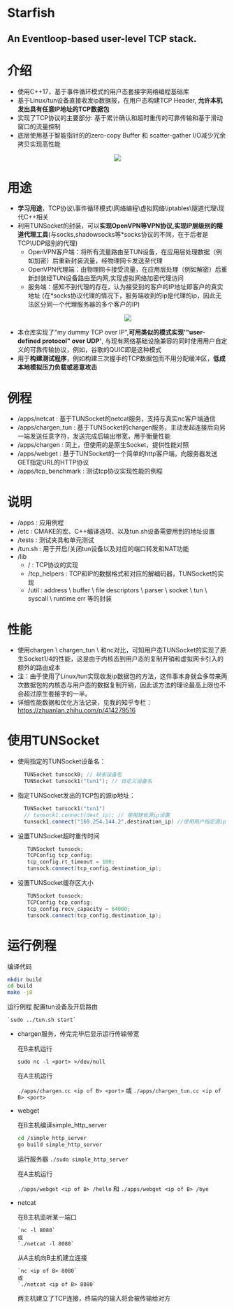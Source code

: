 # Starfish 
## An Eventloop-based user-level TCP stack.

# 介绍

- 使用C++17，基于事件循环模式的用户态套接字网络编程基础库
- 基于Linux/tun设备直接收发ip数据报，在用户态构建TCP Header, **允许本机发出具有任意IP地址的TCP数据包**
- 实现了TCP协议的主要部分: 基于累计确认和超时重传的可靠传输和基于滑动窗口的流量控制 
- 底层使用基于智能指针的的zero-copy Buffer 和 scatter-gather I/O减少冗余拷贝实现高性能

<p align="center">
  <img src="https://github.com/MUCZ/Starfish/blob/main/img/tunsocket.png">
</p>

# 用途
  - **学习用途**，TCP协议\事件循环模式\网络编程\虚拟网络\iptables\隧道代理\现代C++相关
  - 利用TUNSocket的封装，可以**实现OpenVPN等VPN协议,实现IP层级别的隧道代理工具**(与socks,shadowsocks等*socks协议的不同，在于后者是TCP\UDP级别的代理)
    - OpenVPN客户端：将所有流量路由至TUN设备，在应用层处理数据（例如加密）后重新封装流量，经物理网卡发送至代理
    - OpenVPN代理端：由物理网卡接受流量，在应用层处理（例如解密）后重新封装经TUN设备路由至内网,实现虚拟网络加密代理访问
    - 服务端：感知不到代理的存在，认为接受到的客户的IP地址即客户的真实地址 (在*socks协议代理的情况下，服务端收到的ip是代理的ip，因此无法区分同一个代理服务器的多个客户的IP)
      <p align="center">
        <img src="https://github.com/MUCZ/Starfish/blob/main/img/tunsocket_vpn.png">
      </p>
  - 本仓库实现了"my dummy TCP over IP",**可用类似的模式实现'"user-defined protocol" over UDP'**, 与现有网络基础设施兼容的同时使用用户自定义的可靠传输协议，例如，谷歌的QUIC即是这种模式
  - 用于**构建测试程序**，例如构建三次握手的TCP数据包而不用分配缓冲区，**低成本地模拟压力负载或恶意攻击**

# 例程 

- /apps/netcat : 基于TUNSocket的netcat服务，支持与真实nc客户端通信
- /apps/chargen_tun : 基于TUNSocket的chargen服务，主动发起连接后向另一端发送任意字符，发送完成后输出带宽，用于衡量性能
- /apps/chargen : 同上，但使用的是原生Socket，提供性能对照
- /apps/webget : 基于TUNSocket的一个简单的http客户端，向服务器发送GET指定URL的HTTP协议
- /apps/tcp_benchmark : 测试tcp协议实现性能的例程

# 说明

- /apps : 应用例程
- /etc : CMAKE的宏、C++编译选项、以及tun.sh设备需要用到的地址设置
- /tests : 测试夹具和单元测试
- /tun.sh : 用于开启/关闭tun设备以及对应的端口转发和NAT功能
- /lib 
  - / : TCP协议的实现
  - /tcp_helpers : TCP和IP的数据格式和对应的解编码器，TUNSocket的实现
  - /util : address \ buffer \ file descriptors \ parser \ socket \ tun \ syscall \ runtime err 等的封装


# 性能
- 使用chargen \ chargen_tun \ 和nc对比，可知用户态TUNSocket的实现了原生Socket1/4的性能，这是由于内核态到用户态的复制开销和虚拟网卡引入的额外的路由成本
- 注：由于使用了Linux/tun实现收发ip数据包的方法，这件事本身就会多带来两次数据包的内核态与用户态的数据复制开销，因此该方法的理论最高上限也不会超过原生套接字的一半。
- 详细性能数据和优化方法记录，见我的知乎专栏： https://zhuanlan.zhihu.com/p/414279516

# 使用TUNSocket
- 使用指定的TUNSocket设备名： 
  ```C++
    TUNSocket tunsock0; // 缺省设备名
    TUNSocket tunsock1("tun1"); // 自定义设备名
  ```

- 指定TUNSocket发出的TCP包的源ip地址：
  ```C++
    TUNSocket tunsock1("tun1")
    // tunsock1.connect(dest_ip); // 使用缺省源ip设置
    tunsock1.connect("169.254.144.2",destination_ip) //使用用户指定源ip
  ```

- 设置TUNSocket超时重传时间
   ```C++
      TUNSocket tunsock;
      TCPConfig tcp_config;
      tcp_config.rt_timeout = 100;
      tunsock.connect(tcp_config,destination_ip);
   ```

- 设置TUNSocket缓存区大小 
   ```C++
      TUNSocket tunsock;
      TCPConfig tcp_config;
      tcp_config.recv_capacity = 64000;
      tunsock.connect(tcp_config,destination_ip);
   ```

# 运行例程

编译代码

 ``` bash
 mkdir build
 cd build
 make -j8
 ```

运行例程
    配置tun设备及开启路由

    `sudo ../tun.sh start`

 -  chargen服务，传完完毕后显示运行传输带宽

    在B主机运行

    `sudo nc -l <port> >/dev/null` 

    在A主机运行 

    `./apps/chargen.cc <ip of B> <port>`
    或
    `./apps/chargen_tun.cc <ip of B> <port>`

 -  webget

    在B主机编译simple_http_server

    ``` bash
    cd /simple_http_server
    go build simple_http_server
    ```

    运行服务器
    `./sudo simple_http_server`

    在A主机运行

      `./apps/webget <ip of B> /hello`
      和
      `./apps/webget <ip of B> /bye`

 -  netcat

    在B主机监听某一端口

        `nc -l 8080`
        或
        `./netcat -l 8080`

    从A主机向B主机建立连接

        `nc <ip of B> 8080`
        或
        `./netcat <ip of B> 8080`

    两主机建立了TCP连接，终端内的输入将会被传输给对方
